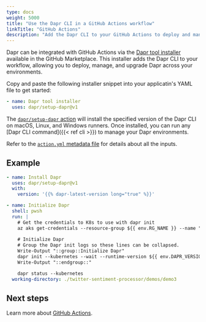 ```yaml
---
type: docs
weight: 5000
title: "Use the Dapr CLI in a GitHub Actions workflow"
linkTitle: "GitHub Actions"
description: "Add the Dapr CLI to your GitHub Actions to deploy and manage Dapr in your environments."
---
```


Dapr can be integrated with GitHub Actions via the [Dapr tool installer](https://github.com/marketplace/actions/dapr-tool-installer) available in the GitHub Marketplace. This installer adds the Dapr CLI to your workflow, allowing you to deploy, manage, and upgrade Dapr across your environments. 

Copy and paste the following installer snippet into your applicatin's YAML file to get started:

```yaml
- name: Dapr tool installer
  uses: dapr/setup-dapr@v1
```

The [`dapr/setup-dapr` action](https://github.com/dapr/setup-dapr) will install the specified version of the Dapr CLI on macOS, Linux, and Windows runners. Once installed, you can run any [Dapr CLI command]({{< ref cli >}}) to manage your Dapr environments.

Refer to the [`action.yml` metadata file](https://github.com/dapr/setup-dapr/blob/main/action.yml) for details about all the inputs.

## Example

```yaml
- name: Install Dapr
  uses: dapr/setup-dapr@v1
  with:
    version: '{{% dapr-latest-version long="true" %}}'

- name: Initialize Dapr
  shell: pwsh
  run: |
    # Get the credentials to K8s to use with dapr init
    az aks get-credentials --resource-group ${{ env.RG_NAME }} --name "${{ steps.azure-deployment.outputs.aksName }}"
    
    # Initialize Dapr    
    # Group the Dapr init logs so these lines can be collapsed.
    Write-Output "::group::Initialize Dapr"
    dapr init --kubernetes --wait --runtime-version ${{ env.DAPR_VERSION }}
    Write-Output "::endgroup::"

    dapr status --kubernetes
  working-directory: ./twitter-sentiment-processor/demos/demo3
```

## Next steps

Learn more about [GitHub Actions](https://docs.github.com/en/actions).